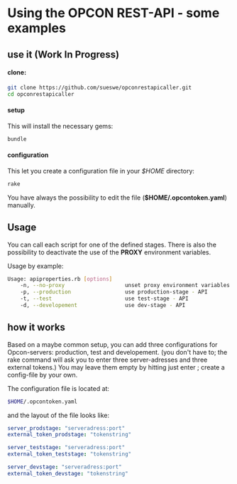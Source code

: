 # Using the OPCON REST-API - some examples

## use it (Work In Progress)

#### clone:

~~~ sh
git clone https://github.com/sueswe/opconrestapicaller.git
cd opconrestapicaller
~~~

#### setup

This will install the necessary gems:

~~~ sh
bundle
~~~


#### configuration

This let you create a configuration file in your *$HOME* directory:

~~~ sh
rake
~~~

You have always the possibility to edit the file (**$HOME/.opcontoken.yaml**) manually.

## Usage

You can call each script for one of the defined stages. There is also the possibility to deactivate
the use of the **PROXY** environment variables.

Usage by example:

~~~ sh
Usage: apiproperties.rb [options]
    -n, --no-proxy                   unset proxy environment variables
    -p, --production                 use production-stage - API
    -t, --test                       use test-stage - API
    -d, --developement               use dev-stage - API
~~~


## how it works

Based on a maybe common setup, you can add three configurations for Opcon-servers: production, test and developement.
(you don't have to; the rake command will ask you to enter three server-adresses and three external tokens.)
You may leave them empty by hitting just enter ;  create a config-file by your own.

The configuration file is located at:

~~~ sh
$HOME/.opcontoken.yaml
~~~

and the layout of the file looks like:

~~~ yaml
server_prodstage: "serveradress:port"
external_token_prodstage: "tokenstring"

server_teststage: "serveradress:port"
external_token_teststage: "tokenstring"

server_devstage: "serveradress:port"
external_token_devstage: "tokenstring"
~~~
